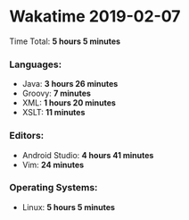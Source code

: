 # Wakatime 2019-02-07

Time Total: **5 hours 5 minutes**

### Languages:
- Java: **3 hours 26 minutes** 
- Groovy: **7 minutes** 
- XML: **1 hours 20 minutes** 
- XSLT: **11 minutes** 

### Editors:
- Android Studio: **4 hours 41 minutes** 
- Vim: **24 minutes** 

### Operating Systems:
- Linux: **5 hours 5 minutes** 

